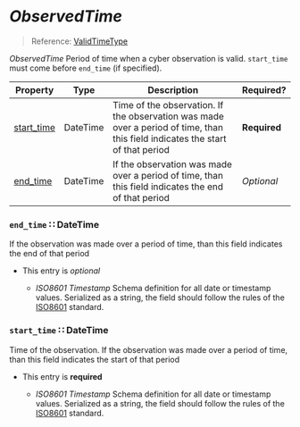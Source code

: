 <a id="map11"></a>
# *ObservedTime*

> Reference: [ValidTimeType](http://stixproject.github.io/data-model/1.2/indicator/ValidTimeType/)

*ObservedTime* Period of time when a cyber observation is valid.  `start_time` must come before `end_time` (if specified).

| Property | Type | Description | Required? |
| -------- | ---- | ----------- | --------- |
|[start_time](#start_time-datetime)|DateTime|Time of the observation.  If the observation was made over a period of time, than this field indicates the start of that period|**Required**|
|[end_time](#end_time-datetime)|DateTime|If the observation was made over a period of time, than this field indicates the end of that period|_Optional_|


<a id="end_time-datetime"></a>
### `end_time` ∷ DateTime

If the observation was made over a period of time, than this field indicates the end of that period

* This entry is _optional_


  * *ISO8601 Timestamp* Schema definition for all date or timestamp values.  Serialized as a string, the field should follow the rules of the [ISO8601](https://en.wikipedia.org/wiki/ISO_8601) standard.

<a id="start_time-datetime"></a>
### `start_time` ∷ DateTime

Time of the observation.  If the observation was made over a period of time, than this field indicates the start of that period

* This entry is **required**


  * *ISO8601 Timestamp* Schema definition for all date or timestamp values.  Serialized as a string, the field should follow the rules of the [ISO8601](https://en.wikipedia.org/wiki/ISO_8601) standard.
